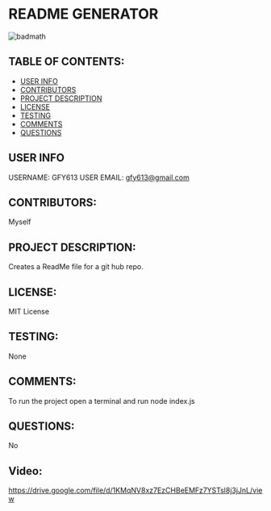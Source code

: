 

 # README GENERATOR
 ![badmath](https://img.shields.io/github/languages/top/gfy613/ReadMe_Generator)

 ## TABLE OF CONTENTS:
 * [USER INFO](#USERINFO)
 * [CONTRIBUTORS](#CONTRIBUTORS)
 * [PROJECT DESCRIPTION](#PROJECTDESCRIPTION)
 * [LICENSE](#LICENSE)
 * [TESTING](#TESTING)
 * [COMMENTS](#COMMENTS)
 * [QUESTIONS](#QUESTIONS)

 
 ## USER INFO
  USERNAME: GFY613
  USER EMAIL: gfy613@gmail.com

 ## CONTRIBUTORS:
 Myself


 ## PROJECT DESCRIPTION:
 Creates a ReadMe file for a git hub repo.

 ## LICENSE:
 MIT License

 ## TESTING:
 None

 ## COMMENTS:
 To run the project open a terminal and run node index.js

 ## QUESTIONS:
 No
 
 ## Video: 
 https://drive.google.com/file/d/1KMqNV8xz7EzCHBeEMFz7YSTsl8j3jJnL/view


 
